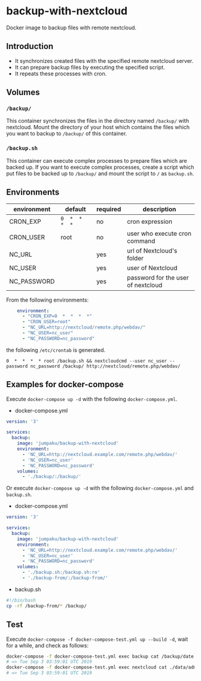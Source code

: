 # backup-with-nextcloud

Docker image to backup files with remote nextcloud.

## Introduction

* It synchronizes created files with the specified remote nextcloud server.
* It can prepare backup files by executing the specified script.
* It repeats these processes with cron.

## Volumes

### `/backup/`

This container synchronizes the files in the directory named `/backup/` with nextcloud.
Mount the directory of your host which contains the files which you want to backup to `/backup/` of this container.

### `/backup.sh`

This container can execute complex processes to prepare files which are backed up.
If you want to execute complex processes, create a script which put files to be backed up to `/backup/` and mount the script to `/` as `backup.sh`.


## Environments

| environment | default         | required | description |
|-------------|-----------------|----------|-------------|
| CRON_EXP    | `0  *  *  *  *` | no       | cron expression |
| CRON_USER   | root            | no       | user who execute cron command |
| NC_URL      |                 | yes      | url of Nextcloud's folder |
| NC_USER     |                 | yes      | user of Nextcloud |
| NC_PASSWORD |                 | yes      | password for the user of nextcloud |

From the following environments:

```yml
    environment: 
      - "CRON_EXP=0  *  *  *  *"
      - "CRON_USER=root"
      - "NC_URL=http://nextcloud/remote.php/webdav/"
      - "NC_USER=nc_user"
      - "NC_PASSWORD=nc_password"
```

the following `/etc/crontab` is generated.

```
0  *  *  *  * root /backup.sh && nextcloudcmd --user nc_user --password nc_password /backup/ http://nextcloud/remote.php/webdav/
```


## Examples for docker-compose

Execute `docker-compose up -d` with the following `docker-compose.yml`.

* docker-compose.yml

```yml
version: '3'

services: 
  backup:
    image: 'jumpaku/backup-with-nextcloud'
    environment: 
      - 'NC_URL=http://nextcloud.example.com/remote.php/webdav/'
      - 'NC_USER=nc_user'
      - 'NC_PASSWORD=nc_password'
    volumes: 
      - './backup/:/backup/'
```

Or execute `docker-compose up -d` with the following `docker-compose.yml` and `backup.sh`.

* docker-compose.yml

```yml
version: '3'

services: 
  backup:
    image: 'jumpaku/backup-with-nextcloud'
    environment: 
      - 'NC_URL=http://nextcloud.example.com/remote.php/webdav/'
      - 'NC_USER=nc_user'
      - 'NC_PASSWORD=nc_password'
    volumes: 
      - './backup.sh:/backup.sh:ro'
      - './backup-from/:/backup-from/'
```

* backup.sh

```sh
#!/bin/bash
cp -rf /backup-from/* /backup/
```

## Test

Execute `docker-compose -f docker-compose-test.yml up --build -d`, wait for a while, and check as follows:

```sh
docker-compose -f docker-compose-test.yml exec backup cat /backup/date.txt
# => Tue Sep 3 03:59:01 UTC 2019
docker-compose -f docker-compose-test.yml exec nextcloud cat ./data/admin/file/date.txt
# => Tue Sep 3 03:59:01 UTC 2019
```
